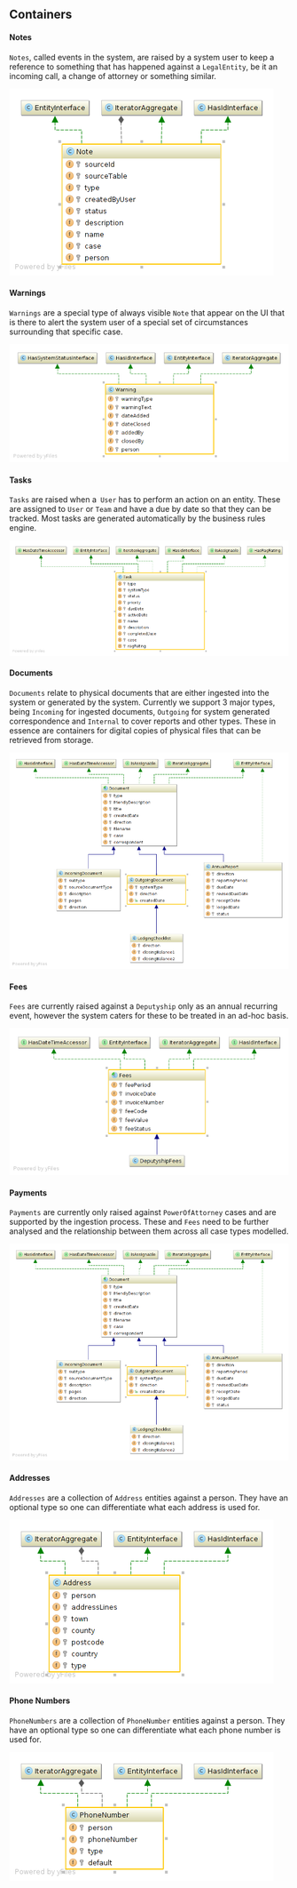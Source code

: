 ## Containers

#### Notes

`Notes`, called events in the system, are raised by a system user to keep a reference to something that has happened against
a `LegalEntity`, be it an incoming call, a change of attorney or something similar.

![alt note][note]

#### Warnings

`Warnings` are a special type of always visible `Note` that appear on the UI that is there to alert the system user of a special set of
circumstances surrounding that specific case.

![alt warning][warning]

#### Tasks

`Tasks` are raised when a` User` has to perform an action on an entity. These are assigned to `User` or `Team` and have a due
by date so that they can be tracked. Most tasks are generated automatically by the business rules engine.

![alt task][task]

#### Documents

`Documents` relate to physical documents that are either ingested into the system or generated by the system. Currently
we support 3 major types, being ``Incoming`` for ingested documents, ``Outgoing`` for system generated correspondence and ``Internal``
to cover reports and other types. These in essence are containers for digital copies of physical files that can be retrieved from storage.

![alt documents][documents]

#### Fees

`Fees` are currently raised against a `Deputyship` only as an annual recurring event, however the system caters for these to
be treated in an ad-hoc basis.

![alt fees][fees]

#### Payments

`Payments` are currently only raised against `PowerOfAttorney` cases and are supported by the ingestion process. These
 and `Fees` need to be further analysed and the relationship between them across all case types modelled.

![alt payments][payments]

#### Addresses

`Addresses` are a collection of `Address` entities against a person. They have an optional type so one can differentiate
what each address is used for.

![alt address][address]

#### Phone Numbers

`PhoneNumbers` are a collection of `PhoneNumber` entities against a person. They have an optional type so one can differentiate
what each phone number is used for.

![alt phonenumber][phonenumber]

[note]: ../images/note.png
[warning]: ../images/warning.png
[task]: ../images/task.png
[documents]: ../images/documents.png
[fees]: ../images/fees.png
[payments]: ../images/documents.png
[address]: ../images/address.png
[phonenumber]: ../images/phonenumber.png
